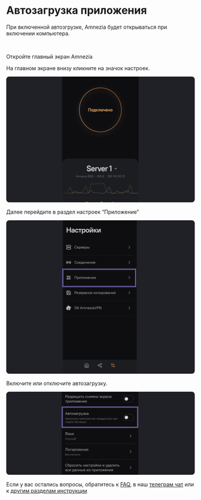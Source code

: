 # Автозагрузка приложения

При включенной автозгрузке, Amnezia будет открываться при включении компьютера.

&nbsp;
 
Откройте главный экран Amnezia

На главном экране внизу кликните на значок настроек.

![](https://raw.githubusercontent.com/amnezia-vpn/amnezia.org-content/master/docs/ru/instructions/17_application-autostart/img/aa_ru_1.png)

Далее перейдите в раздел настроек “Приложение”

![](https://raw.githubusercontent.com/amnezia-vpn/amnezia.org-content/master/docs/ru/instructions/17_application-autostart/img/aa_ru_2.png)

Включите или отключите автозагрузку.

![](https://raw.githubusercontent.com/amnezia-vpn/amnezia.org-content/master/docs/ru/instructions/17_application-autostart/img/aa_ru_3.png)

Если у вас остались вопросы, обратитесь к [FAQ], в наш [телеграм чат] или к [другим разделам инструкции]


[about-int-link]: /about
[FAQ]: ../faq
[телеграм чат]: https://t.me/amnezia_vpn
[другим разделам инструкции]: ../instructions

















